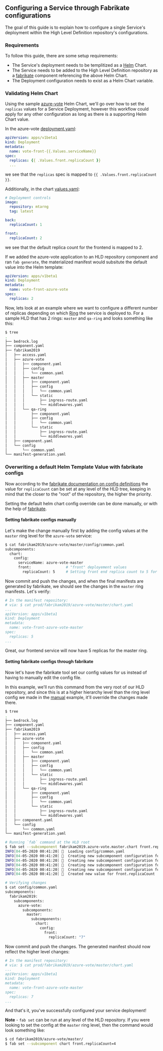 ## Configuring a Service through Fabrikate configurations

The goal of this guide is to explain how to configure a single Service's deployment within the High Level Definition repository's configurations.

### Requirements
To follow this guide, there are some setup requirements:
- The Service's deployment needs to be templitized as a [Helm](https://helm.sh/) Chart.
- The Service needs to be added to the High Level Definition repository as a [fabrikate](https://github.com/microsoft/fabrikate) component referencing the above Helm Chart.
- The Deployment configuration needs to exist as a Helm Chart variable.

### Validating Helm Chart
Using the sample [azure-vote](https://github.com/mtarng/helm-charts/tree/master/chart-source/azure-vote) Helm Chart, we'll go over how to set the `replicas` values for a Service Deployment, however this workflow could apply for any other  configuration as long as there is a supporting Helm Chart value.

In the azure-vote [deployment.yaml](https://github.com/mtarng/helm-charts/blob/master/chart-source/azure-vote/templates/deployments.yaml):

```yaml
apiVersion: apps/v1beta1
kind: Deployment
metadata:
  name: vote-front-{{.Values.serviceName}}
spec:
  replicas: {{ .Values.front.replicaCount }}
  ...
```

we see that the `replicas` spec is mapped to `{{ .Values.front.replicaCount }}`.

Additionally, in the chart [values.yaml](https://github.com/mtarng/helm-charts/blob/master/chart-source/azure-vote/values.yaml):

```yaml
# Deployment controls
image:
  repository: mtarng
  tag: latest

back:
  replicaCount: 1

front:
  replicaCount: 2

```
we see that the default replica count for the frontend is mapped to 2.

If we added the azure-vote application to an HLD repository component and ran `fab generate`, the materialized manifest would subsitute the default value into the Helm template:

```yaml
apiVersion: apps/v1beta1
kind: Deployment
metadata:
  name: vote-front-azure-vote
spec:
  replicas: 2
```

Now, lets look at an example where we want to configure a different number of replicas depending on which [Ring](./rings.md) the service is deployed to. For a sample HLD that has 2 rings: `master` and `qa-ring` and looks something like this:

```sh
$ tree
.
├── bedrock.log
├── component.yaml
├── fabrikam2019
│   ├── access.yaml
│   ├── azure-vote
│   │   ├── component.yaml
│   │   ├── config
│   │   │   └── common.yaml
│   │   ├── master
│   │   │   ├── component.yaml
│   │   │   ├── config
│   │   │   │   └── common.yaml
│   │   │   └── static
│   │   │       ├── ingress-route.yaml
│   │   │       └── middlewares.yaml
│   │   └── qa-ring
│   │       ├── component.yaml
│   │       ├── config
│   │       │   └── common.yaml
│   │       └── static
│   │           ├── ingress-route.yaml
│   │           └── middlewares.yaml
│   ├── component.yaml
│   └── config
│       └── common.yaml
└── manifest-generation.yaml
```

### Overwriting a default Helm Template Value with fabrikate configs

Now according to the [fabrikate documentation on config definitions](https://github.com/microsoft/fabrikate/blob/develop/docs/config.md#config-definitions) the value for `replicaCount` can be set at any level of the HLD tree, keeping in mind that the closer to the "root" of the repository, the higher the priority.

Setting the default helm chart config override can be done manually, or with the help of [fabrikate](https://github.com/microsoft/fabrikate).

#### Setting fabrikate configs manually
Let's make the change manually first by adding the config values at the `master` ring level for the `azure-vote` service:
```sh
$ cat fabrikam2019/azure-vote/master/config/common.yaml 
subcomponents:
  chart:
    config:
      serviceName: azure-vote-master
      front:                # "front" deployement values
        replicaCount: 5     # Setting front end replica count to 5 for master ring
```

Now commit and push the changes, and when the final manifests are generated by fabrikate, we should see the changes in the `master` ring manifests. Let's verify:

```yaml
# In the manifest repository:
# via: $ cat prod/fabrikam2019/azure-vote/master/chart.yaml 
...
apiVersion: apps/v1beta1
kind: Deployment
metadata:
  name: vote-front-azure-vote-master
spec:
  replicas: 5
...
```

Great, our frontend service will now have 5 replicas for the master ring.

#### Setting fabrikate configs through fabrikate
Now let's have the fabrikate tool set our config values for us instead of having to manually edit the config file.

In this example, we'll run this command from the very root of our HLD repository, and since this is at a higher hierarchy level than the ring level config we made in the [manual](#setting-fabrikate-configs-manually) example, it'll override the changes made there.

```sh
$ tree
.
├── bedrock.log
├── component.yaml
├── fabrikam2019
│   ├── access.yaml
│   ├── azure-vote
│   │   ├── component.yaml
│   │   ├── config
│   │   │   └── common.yaml
│   │   ├── master
│   │   │   ├── component.yaml
│   │   │   ├── config
│   │   │   │   └── common.yaml
│   │   │   └── static
│   │   │       ├── ingress-route.yaml
│   │   │       └── middlewares.yaml
│   │   └── qa-ring
│   │       ├── component.yaml
│   │       ├── config
│   │       │   └── common.yaml
│   │       └── static
│   │           ├── ingress-route.yaml
│   │           └── middlewares.yaml
│   ├── component.yaml
│   └── config
│       └── common.yaml
└── manifest-generation.yaml

# Running `fab` command at the HLD root
$ fab set --subcomponent fabrikam2019.azure-vote.master.chart front.replicaCount=7
INFO[04-05-2020 00:41:20] 💾  Loading config/common.yaml                
INFO[04-05-2020 00:41:20] 🌱  Creating new subcomponent configuration for fabrikam2019 
INFO[04-05-2020 00:41:20] 🌱  Creating new subcomponent configuration for azure-vote 
INFO[04-05-2020 00:41:20] 🌱  Creating new subcomponent configuration for master 
INFO[04-05-2020 00:41:20] 🌱  Creating new subcomponent configuration for chart 
INFO[04-05-2020 00:41:20] 🌱  Created new value for front.replicaCount 

# Verifying changes
$ cat config/common.yaml 
subcomponents:
  fabrikam2019:
    subcomponents:
      azure-vote:
        subcomponents:
          master:
            subcomponents:
              chart:
                config:
                  front:
                    replicaCount: "7"
```

Now commit and push the changes. The generated manifest should now reflect the higher level changes:

```yaml
# In the manifest repository:
# via: $ cat prod/fabrikam2019/azure-vote/master/chart.yaml 
...
apiVersion: apps/v1beta1
kind: Deployment
metadata:
  name: vote-front-azure-vote-master
spec:
  replicas: 7
...
```

And that's it, you've successfully configured your service deployment!

**Note** - `fab set` can be run at any level of the HLD repository. If you were looking to set the config at the `master` ring level, then the command would look something like:
```sh
$ cd fabrikam2019/azure-vote/master/
$ fab set --subcomponent chart front.replicaCount=4
```
